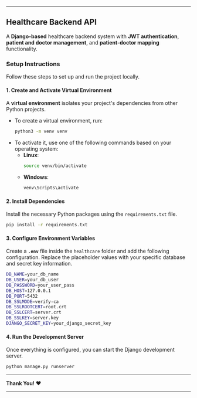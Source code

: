 
-----

## Healthcare Backend API

A **Django-based** healthcare backend system with **JWT authentication**, **patient and doctor management**, and **patient-doctor mapping** functionality.

### Setup Instructions

Follow these steps to set up and run the project locally.

#### 1\. Create and Activate Virtual Environment

A **virtual environment** isolates your project's dependencies from other Python projects.

  * To create a virtual environment, run:
    ```bash
    python3 -m venv venv
    ```
  * To activate it, use one of the following commands based on your operating system:
      * **Linux**:
        ```bash
        source venv/bin/activate
        ```
      * **Windows**:
        ```bash
        venv\Scripts\activate
        ```

#### 2\. Install Dependencies

Install the necessary Python packages using the `requirements.txt` file.

```bash
pip install -r requirements.txt
```

#### 3\. Configure Environment Variables

Create a **`.env`** file inside the `healthcare` folder and add the following configuration. Replace the placeholder values with your specific database and secret key information.

```bash
DB_NAME=your_db_name
DB_USER=your_db_user
DB_PASSWORD=your_user_pass
DB_HOST=127.0.0.1
DB_PORT=5432
DB_SSLMODE=verify-ca
DB_SSLROOTCERT=root.crt
DB_SSLCERT=server.crt
DB_SSLKEY=server.key
DJANGO_SECRET_KEY=your_django_secret_key
```

#### 4\. Run the Development Server

Once everything is configured, you can start the Django development server.

```bash
python manage.py runserver
```

-----

**Thank You\!** ❤️

-----
